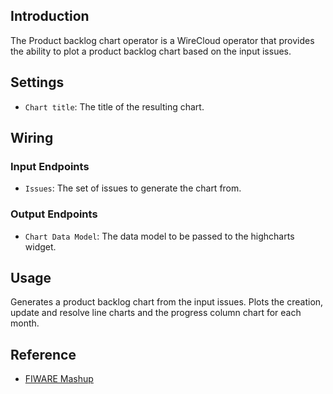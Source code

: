 ## Introduction

The Product backlog chart operator is a WireCloud operator that provides the ability to plot a product backlog chart based on the input issues.

## Settings

- `Chart title`: The title of the resulting chart.

## Wiring

### Input Endpoints

- `Issues`: The set of issues to generate the chart from.

### Output Endpoints

- `Chart Data Model`: The data model to be passed to the highcharts widget.

## Usage

Generates a product backlog chart from the input issues.
Plots the creation, update and resolve line charts and the progress column chart for each month.


## Reference

- [FIWARE Mashup](https://mashup.lab.fiware.org/)

